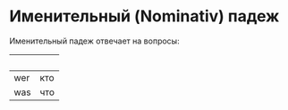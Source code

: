 #  Именительный (Nominativ) падеж

Именительный падеж отвечает на вопросы: 

&nbsp;|&nbsp;
----|----
wer | кто
was | что
